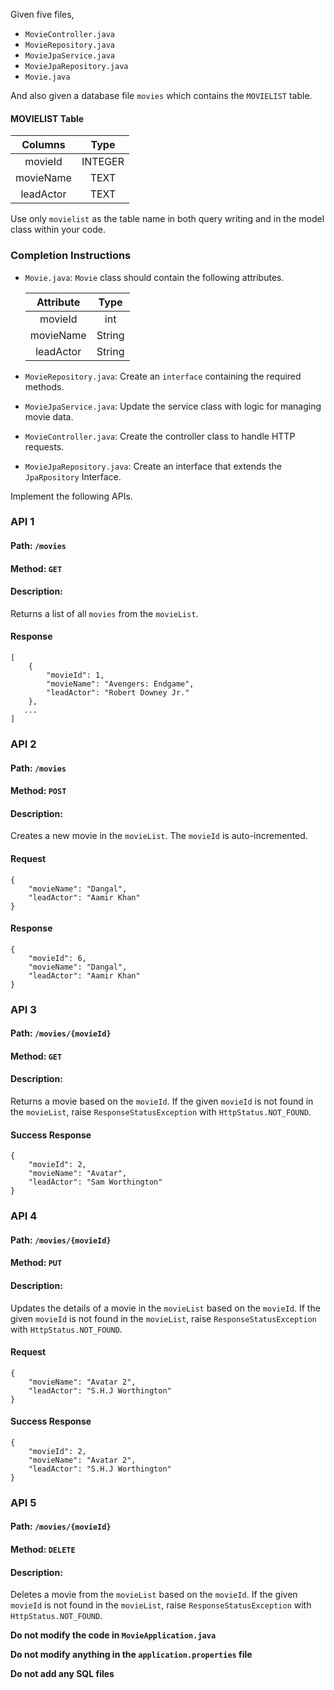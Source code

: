 Given five files,

- `MovieController.java`
- `MovieRepository.java`
- `MovieJpaService.java`
- `MovieJpaRepository.java`
- `Movie.java`

And also given a database file `movies` which contains the `MOVIELIST` table.

#### MOVIELIST Table

   |  Columns  |  Type   |
   | :-------: | :-----: |
   |  movieId  | INTEGER |
   | movieName |  TEXT   |
   | leadActor |  TEXT   |



<MultiLineNote>

Use only `movielist` as the table name in both query writing and in the model class within your code.

</MultiLineNote>

### Completion Instructions

- `Movie.java`: `Movie` class should contain the following attributes.

    | Attribute |  Type  |
    | :-------: | :----: |
    |  movieId  |  int   |
    | movieName | String |
    | leadActor | String |


- `MovieRepository.java`: Create an `interface` containing the required methods.
- `MovieJpaService.java`: Update the service class with logic for managing movie data.
- `MovieController.java`: Create the controller class to  handle HTTP requests. 
- `MovieJpaRepository.java`: Create an interface that extends the `JpaRpository` Interface.

Implement the following APIs.

### API 1

#### Path: `/movies`

#### Method: `GET`

#### Description:

Returns a list of all `movies` from the `movieList`.

#### Response

```
[
    {
        "movieId": 1,
        "movieName": "Avengers: Endgame",
        "leadActor": "Robert Downey Jr."
    },
   ...
]
```

### API 2

#### Path: `/movies`

#### Method: `POST`

#### Description:

Creates a new movie in the `movieList`. The `movieId` is auto-incremented.

#### Request

```
{
    "movieName": "Dangal",
    "leadActor": "Aamir Khan"
}
```

#### Response

```
{
    "movieId": 6,
    "movieName": "Dangal",
    "leadActor": "Aamir Khan"
}
```

### API 3

#### Path: `/movies/{movieId}`

#### Method: `GET`

#### Description:

Returns a movie based on the `movieId`. If the given `movieId` is not found in the `movieList`, raise `ResponseStatusException` with `HttpStatus.NOT_FOUND`.


#### Success Response

```
{
    "movieId": 2,
    "movieName": "Avatar",
    "leadActor": "Sam Worthington"
}
```

### API 4

#### Path: `/movies/{movieId}`

#### Method: `PUT`

#### Description:

Updates the details of a movie in the `movieList` based on the `movieId`. If the given `movieId` is not found in the `movieList`, raise `ResponseStatusException` with `HttpStatus.NOT_FOUND`.

#### Request

```
{
    "movieName": "Avatar 2",
    "leadActor": "S.H.J Worthington"
}
```

#### Success Response

```
{
    "movieId": 2,
    "movieName": "Avatar 2",
    "leadActor": "S.H.J Worthington"
}
```

### API 5

#### Path: `/movies/{movieId}`

#### Method: `DELETE`

#### Description:

Deletes a movie from the `movieList`  based on the `movieId`. If the given `movieId` is not found in the `movieList`, raise `ResponseStatusException` with `HttpStatus.NOT_FOUND`.


**Do not modify the code in `MovieApplication.java`**

**Do not  modify anything in the `application.properties` file**

**Do not add any SQL files**
